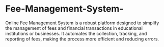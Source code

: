 # Fee-Management-System-
Online Fee Management System is a robust platform designed to simplify the management of fees and financial transactions in educational institutions or businesses. It automates the collection, tracking, and reporting of fees, making the process more efficient and reducing errors.
